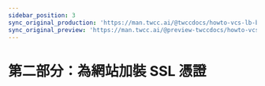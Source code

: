 ```yaml
---
sidebar_position: 3
sync_original_production: 'https://man.twcc.ai/@twccdocs/howto-vcs-lb-build-secure-web-handle-high-traffic-2-en' 
sync_original_preview: 'https://man.twcc.ai/@preview-twccdocs/howto-vcs-lb-build-secure-web-handle-high-traffic-2-en'
---
```



# 第二部分：為網站加裝 SSL 憑證